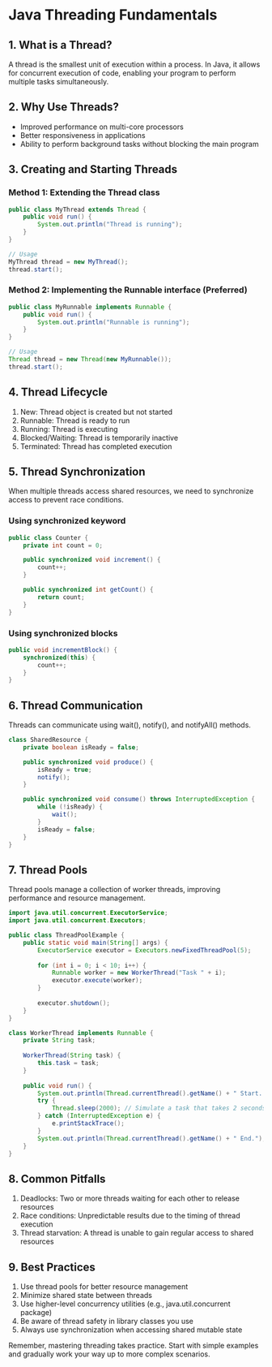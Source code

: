 # Java Threading Fundamentals

## 1. What is a Thread?

A thread is the smallest unit of execution within a process. In Java, it allows for concurrent execution of code, enabling your program to perform multiple tasks simultaneously.

## 2. Why Use Threads?

- Improved performance on multi-core processors
- Better responsiveness in applications
- Ability to perform background tasks without blocking the main program

## 3. Creating and Starting Threads

### Method 1: Extending the Thread class

```java
public class MyThread extends Thread {
    public void run() {
        System.out.println("Thread is running");
    }
}

// Usage
MyThread thread = new MyThread();
thread.start();
```

### Method 2: Implementing the Runnable interface (Preferred)

```java
public class MyRunnable implements Runnable {
    public void run() {
        System.out.println("Runnable is running");
    }
}

// Usage
Thread thread = new Thread(new MyRunnable());
thread.start();
```

## 4. Thread Lifecycle

1. New: Thread object is created but not started
2. Runnable: Thread is ready to run
3. Running: Thread is executing
4. Blocked/Waiting: Thread is temporarily inactive
5. Terminated: Thread has completed execution

## 5. Thread Synchronization

When multiple threads access shared resources, we need to synchronize access to prevent race conditions.

### Using synchronized keyword

```java
public class Counter {
    private int count = 0;

    public synchronized void increment() {
        count++;
    }

    public synchronized int getCount() {
        return count;
    }
}
```

### Using synchronized blocks

```java
public void incrementBlock() {
    synchronized(this) {
        count++;
    }
}
```

## 6. Thread Communication

Threads can communicate using wait(), notify(), and notifyAll() methods.

```java
class SharedResource {
    private boolean isReady = false;

    public synchronized void produce() {
        isReady = true;
        notify();
    }

    public synchronized void consume() throws InterruptedException {
        while (!isReady) {
            wait();
        }
        isReady = false;
    }
}
```

## 7. Thread Pools

Thread pools manage a collection of worker threads, improving performance and resource management.

```java
import java.util.concurrent.ExecutorService;
import java.util.concurrent.Executors;

public class ThreadPoolExample {
    public static void main(String[] args) {
        ExecutorService executor = Executors.newFixedThreadPool(5);
        
        for (int i = 0; i < 10; i++) {
            Runnable worker = new WorkerThread("Task " + i);
            executor.execute(worker);
        }
        
        executor.shutdown();
    }
}

class WorkerThread implements Runnable {
    private String task;
    
    WorkerThread(String task) {
        this.task = task;
    }
    
    public void run() {
        System.out.println(Thread.currentThread().getName() + " Start. Task = " + task);
        try {
            Thread.sleep(2000); // Simulate a task that takes 2 seconds
        } catch (InterruptedException e) {
            e.printStackTrace();
        }
        System.out.println(Thread.currentThread().getName() + " End.");
    }
}
```

## 8. Common Pitfalls

1. Deadlocks: Two or more threads waiting for each other to release resources
2. Race conditions: Unpredictable results due to the timing of thread execution
3. Thread starvation: A thread is unable to gain regular access to shared resources

## 9. Best Practices

1. Use thread pools for better resource management
2. Minimize shared state between threads
3. Use higher-level concurrency utilities (e.g., java.util.concurrent package)
4. Be aware of thread safety in library classes you use
5. Always use synchronization when accessing shared mutable state

Remember, mastering threading takes practice. Start with simple examples and gradually work your way up to more complex scenarios.
